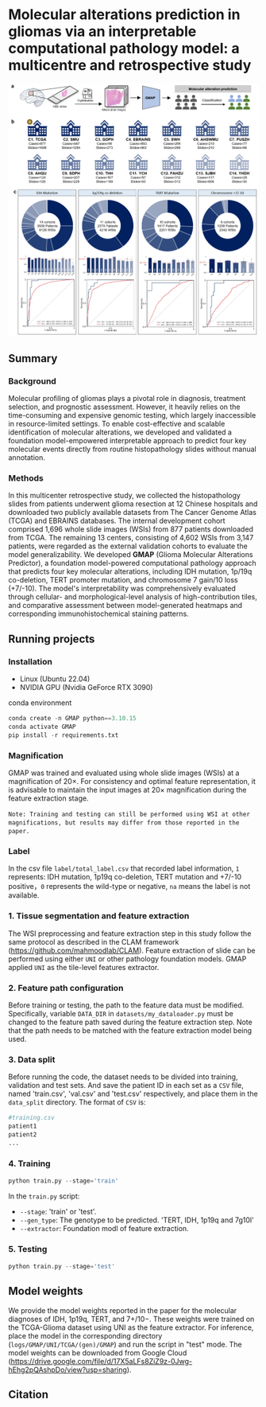 # Molecular alterations prediction in gliomas via an interpretable computational pathology model: a multicentre and retrospective study
![Pipline](figure/figure.png)

## Summary
### Background 
Molecular profiling of gliomas plays a pivotal role in diagnosis, treatment selection, and prognostic assessment. However, it heavily relies on the time-consuming and expensive genomic testing, which largely inaccessible in resource-limited settings. To enable cost-effective and scalable identification of molecular alterations, we developed and validated a foundation model-empowered interpretable approach to predict four key molecular events directly from routine histopathology slides without manual annotation.

### Methods 
In this multicenter retrospective study, we collected the histopathology slides from patients underwent glioma resection at 12 Chinese hospitals and downloaded two publicly available datasets from The Cancer Genome Atlas (TCGA) and EBRAINS databases. The internal development cohort comprised 1,696 whole slide images (WSIs) from 877 patients downloaded from TCGA. The remaining 13 centers, consisting of 4,602 WSIs from 3,147 patients, were regarded as the external validation cohorts to evaluate the model generalizability. We developed **GMAP** (Glioma Molecular Alterations Predictor), a foundation model-powered computational pathology approach that predicts four key molecular alterations, including IDH mutation, 1p/19q co-deletion, TERT promoter mutation, and chromosome 7 gain/10 loss (+7/-10). The model's interpretability was comprehensively evaluated through cellular- and morphological-level analysis of high-contribution tiles, and comparative assessment between model-generated heatmaps and corresponding immunohistochemical staining patterns.

## Running projects
### Installation
- Linux (Ubuntu 22.04)
- NVIDIA GPU (Nvidia GeForce RTX 3090)

conda environment

```python
conda create -n GMAP python==3.10.15
conda activate GMAP
pip install -r requirements.txt
```

### Magnification
GMAP was trained and evaluated using whole slide images (WSIs) at a magnification of 20×. For consistency and optimal feature representation, it is advisable to maintain the input images at 20× magnification during the feature extraction stage.

`Note: Training and testing can still be performed using WSI at other magnifications, but results may differ from those reported in the paper.`

### Label
In the csv file `label/total_label.csv` that recorded label information, `1` represents: IDH mutation, 1p19q co-deletion, TERT mutation and +7/-10 positive，`0` represents the wild-type or negative, `na` means the label is not available.

### 1. Tissue segmentation and feature extraction
The WSI preprocessing and feature extraction step in this study follow the same protocol as described in the CLAM framework (https://github.com/mahmoodlab/CLAM). Feature extraction of slide can be performed using either `UNI` or other pathology foundation models. GMAP applied `UNI` as the tile-level features extractor.

### 2. Feature path configuration
Before training or testing, the path to the feature data must be modified. Specifically, variable `DATA_DIR` in `datasets/my_dataloader.py` must be changed to the feature path saved during the feature extraction step. Note that the path needs to be matched with the feature extraction model being used.

### 3. Data split
Before running the code, the dataset needs to be divided into training, validation and test sets. And save the patient ID in each set as a `CSV` file, named 'train.csv', 'val.csv' and 'test.csv' respectively, and place them in the `data_split` directory. The format of `CSV` is:

```python
#training.csv
patient1
patient2
...
```

### 4. Training

```python
python train.py --stage='train'  
```

In the `train.py` script:
* `--stage`: 'train' or 'test'.
* `--gen_type`: The genotype to be predicted. 'TERT, IDH, 1p19q and 7g10l'
* `--extractor`: Foundation modl of feature extraction.

### 5. Testing
```python
python train.py --stage='test' 
```

## Model weights
We provide the model weights reported in the paper for the molecular diagnoses of IDH, 1p19q, TERT, and 7+/10−. These weights were trained on the TCGA-Glioma dataset using UNI as the feature extractor. For inference, place the model in the corresponding directory (`logs/GMAP/UNI/TCGA/(gen)/GMAP`) and run the script in "test" mode. The model weights can be downloaded from Google Cloud (https://drive.google.com/file/d/17X5aLFs8ZiZ9z-0Jwg-hEhg2pQAshpDo/view?usp=sharing).

## Citation




